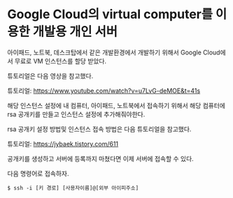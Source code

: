 Google Cloud의 virtual computer를 이용한 개발용 개인 서버
========================================================

아이패드, 노트북, 데스크탑에서 같은 개발환경에서 개발하기 위해서 Google Cloud에서 무료로 VM 인스턴스를 할당 받았다. 

튜토리얼은 다음 영상을 참고했다.

튜토리얼: https://www.youtube.com/watch?v=u7LvG-deMOE&t=41s

해당 인스턴스 설정에 내 컴퓨터, 아이패드, 노트북에서 접속하기 위해서 해당 컴퓨터에 rsa 공개키를 만들고 인스턴스 설정에 추가해줘야한다.

rsa 공개키 설정 방법및 인스턴스 접속 방법은 다음 튜토리얼을 참고했다.

튜토리얼: https://jybaek.tistory.com/611

공개키를 생성하고 서버에 등록까지 마쳤다면 이제 서버에 접속할 수 있다.

다음 명령어로 접속하자.

```
$ ssh -i [키 경로] [사용자이름]@[외부 아이피주소]
```


